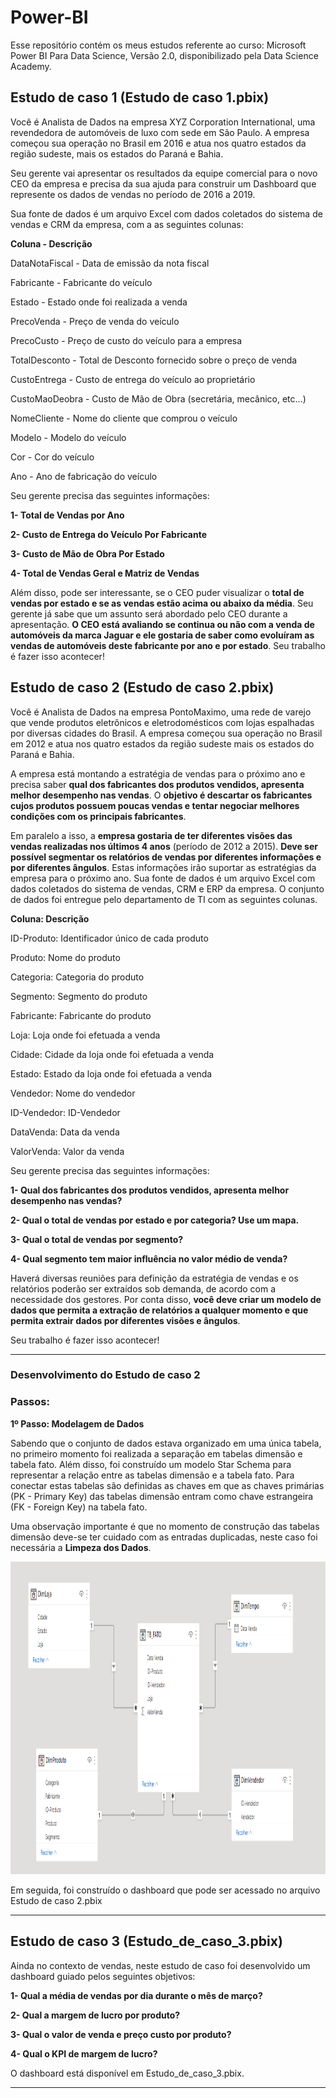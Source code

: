 # Power-BI

Esse repositório contém os meus estudos referente ao curso: Microsoft Power BI Para Data Science, Versão 2.0, disponibilizado pela Data Science Academy. 

## Estudo de caso 1 (Estudo de caso 1.pbix)

Você é Analista de Dados na empresa XYZ Corporation International, uma revendedora de automóveis de luxo com sede em São Paulo. A empresa começou sua operação no Brasil em 2016 e atua nos quatro estados da região sudeste, mais os estados do Paraná e Bahia.

Seu gerente vai apresentar os resultados da equipe comercial para o novo CEO da empresa e precisa da sua ajuda para construir um Dashboard que represente os dados de vendas no período de 2016 a 2019.

Sua fonte de dados é um arquivo Excel com dados coletados do sistema de vendas e CRM da empresa, com a as seguintes colunas:



__Coluna         - Descrição__

DataNotaFiscal - Data de emissão da nota fiscal

Fabricante     - Fabricante do veículo

Estado         - Estado onde foi realizada a venda

PrecoVenda     - Preço de venda do veículo

PrecoCusto     - Preço de custo do veículo para a empresa

TotalDesconto  - Total de Desconto fornecido sobre o preço de venda

CustoEntrega   - Custo de entrega do veículo ao proprietário

CustoMaoDeobra - Custo de Mão de Obra (secretária, mecânico, etc...)

NomeCliente    - Nome do cliente que comprou o veículo

Modelo         - Modelo do veículo

Cor            - Cor do veículo

Ano            - Ano de fabricação do veículo

Seu gerente precisa das seguintes informações:

__1- Total de Vendas por Ano__

__2- Custo de Entrega do Veículo Por Fabricante__

__3- Custo de Mão de Obra Por Estado__

__4- Total de Vendas Geral e Matriz de Vendas__

Além disso, pode ser interessante, se o CEO puder visualizar o __total de vendas por estado e se as vendas estão acima ou abaixo da média__. Seu gerente já sabe que um assunto será abordado pelo CEO durante a apresentação. __O CEO está avaliando se continua ou não com a venda de automóveis da marca Jaguar e ele gostaria de saber como evoluíram as vendas de automóveis deste fabricante por ano e por estado__.
Seu trabalho é fazer isso acontecer!

## Estudo de caso 2 (Estudo de caso 2.pbix)

Você  é  Analista  de  Dados  na  empresa PontoMaximo,  uma  rede  de  varejo que  vende produtos eletrônicos e eletrodomésticos com lojas espalhadas por diversas cidades do Brasil. A empresa começou sua operação no Brasil em 2012 e atua nos quatro estados da região sudeste mais os estados do Paraná e Bahia.

A empresa está montando a estratégia de vendas para o próximo ano e precisa saber **qual dos fabricantes dos produtos vendidos, apresenta melhor desempenho nas vendas**. O **objetivo é descartar  os  fabricantes  cujos  produtos  possuem  poucas  vendas  e  tentar  negociar  melhores condições com os principais fabricantes**.

Em paralelo a isso, a **empresa gostaria de ter diferentes visões das vendas realizadas nos últimos 4 anos** (período de 2012 a 2015). **Deve ser possível segmentar os relatórios de vendas por  diferentes  informações  e  por diferentes  ângulos**. Estas informações irão suportar as estratégias da empresa para o próximo ano. Sua fonte de dados é um arquivo Excel com dados coletados do sistema de vendas, CRM e ERP da empresa. O conjunto de dados foi entregue pelo departamento de TI com as seguintes colunas.



**Coluna: Descrição**

ID-Produto: Identificador único de cada produto

Produto: Nome do produto

Categoria: Categoria do produto

Segmento: Segmento do produto

Fabricante: Fabricante do produto

Loja: Loja onde foi efetuada a venda

Cidade: Cidade da loja onde foi efetuada a venda

Estado: Estado da loja onde foi efetuada a venda

Vendedor: Nome do vendedor

ID-Vendedor: ID-Vendedor

DataVenda: Data da venda

ValorVenda: Valor da venda

Seu gerente precisa das seguintes informações:

__1- Qual dos fabricantes dos produtos vendidos, apresenta melhor desempenho nas vendas?__

__2- Qual o total de vendas por estado e por categoria? Use um mapa.__

__3- Qual o total de vendas por segmento?__

__4- Qual segmento tem maior influência no valor médio de venda?__

Haverá diversas reuniões para definição da estratégia de vendas e os relatórios poderão ser  extraídos  sob  demanda,  de  acordo  com  a  necessidade  dos  gestores. Por  conta  disso,  **você deve criar um modelo de dados que permita a extração de relatórios a qualquer momento e que permita extrair dados por diferentes visões e ângulos**. 

Seu trabalho é fazer isso acontecer!

-----------------------------------
### Desenvolvimento do Estudo de caso 2

### Passos:

**1º Passo: Modelagem de Dados**

Sabendo que o conjunto de dados estava organizado em uma única tabela, no primeiro momento foi realizada a separação em tabelas dimensão e tabela fato. Além disso, foi construído um modelo Star Schema para representar a relação entre as tabelas dimensão e a tabela fato. Para conectar estas tabelas são definidas as chaves em que as chaves primárias (PK - Primary Key) das tabelas dimensão entram como chave estrangeira (FK - Foreign Key) na tabela fato.

Uma observação importante é que no momento de construção das tabelas dimensão deve-se ter cuidado com as entradas duplicadas, neste caso foi necessária a **Limpeza dos Dados**.

<img src="https://github.com/gustavolenin/Power-BI/blob/main/Star_Schema_Estudo_de_caso_2.png" height="500" width="1200">

Em seguida, foi construído o dashboard que pode ser acessado no arquivo Estudo de caso 2.pbix

-----------------------------------

## Estudo de caso 3 (Estudo_de_caso_3.pbix)

Ainda no contexto de vendas, neste estudo de caso foi desenvolvido um dashboard guiado pelos seguintes objetivos:

__1- Qual a média de vendas por dia durante o mês de março?__

__2- Qual a margem de lucro por produto?__

__3- Qual o valor de venda e preço custo por produto?__

__4- Qual o KPI de margem de lucro?__

O dashboard está disponível em Estudo_de_caso_3.pbix.

-----------------------------------
